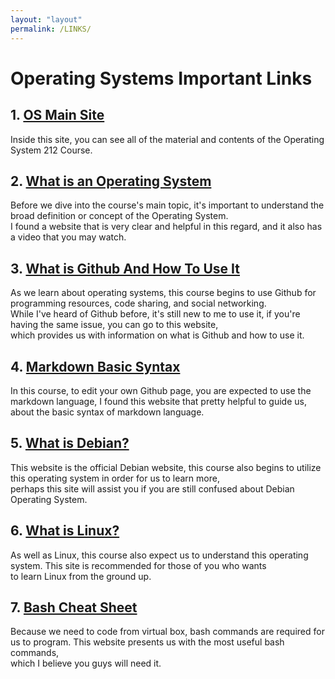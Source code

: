 ```yaml
---
layout: "layout"
permalink: /LINKS/
---
```


# Operating Systems Important Links

## 1. [OS Main Site](https://os.vlsm.org/)
Inside this site, you can see all of the material and contents of the
Operating System 212 Course.

## 2. [What is an Operating System](https://whatis.techtarget.com/definition/operating-system-OS)
Before we dive into the course's main topic, it's important to understand the broad definition or concept of the Operating System.<br> 
I found a website that is very clear and helpful in this regard, and it also has a video that you may watch.

## 3. [What is Github And How To Use It](https://www.simplilearn.com/tutorials/git-tutorial/what-is-github)
As we learn about operating systems, this course begins to use Github for programming resources, code sharing, and social networking.<br>
While I've heard of Github before, it's still new to me to use it, if you're having the same issue, you can go to this website,<br>
which provides us with information on what is Github and how to use it.

## 4. [Markdown Basic Syntax](https://www.markdownguide.org/basic-syntax/)
In this course, to edit your own Github page, you are expected to use the markdown language, I found this website that pretty helpful to guide us,<br>
about the basic syntax of markdown language.

## 5. [What is Debian?](https://www.debian.org/intro/about)
This website is the official Debian website, this course also begins to utilize this operating system in order for us to learn more,<br>
perhaps this site will assist you if you are still confused about Debian Operating System.

## 6. [What is Linux?](https://www.linux.com/what-is-linux/)
As well as Linux, this course also expect us to understand this operating system. This site is recommended for those of you who wants<br>
to learn Linux from the ground up.

## 7. [Bash Cheat Sheet](https://www.educative.io/blog/bash-shell-command-cheat-sheet)
Because we need to code from virtual box, bash commands are required for us to program. This website presents us with the most useful bash commands,<br>
which I believe you guys will need it.
